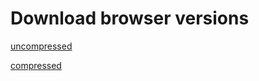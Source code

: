 # Download browser versions

[uncompressed](https://unpkg.com/behavior-system@latest/dist/behavior-system.js)

[compressed](https://unpkg.com/behavior-system@latest/dist/behavior-system.min.js)
